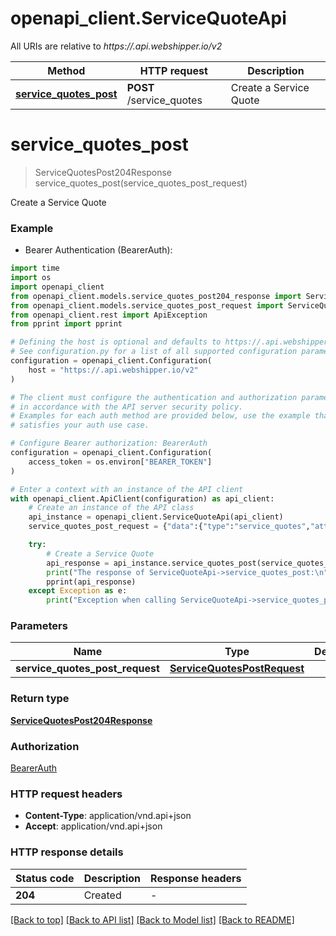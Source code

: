 # openapi_client.ServiceQuoteApi

All URIs are relative to *https://.api.webshipper.io/v2*

Method | HTTP request | Description
------------- | ------------- | -------------
[**service_quotes_post**](ServiceQuoteApi.md#service_quotes_post) | **POST** /service_quotes | Create a Service Quote


# **service_quotes_post**
> ServiceQuotesPost204Response service_quotes_post(service_quotes_post_request)

Create a Service Quote

### Example

* Bearer Authentication (BearerAuth):
```python
import time
import os
import openapi_client
from openapi_client.models.service_quotes_post204_response import ServiceQuotesPost204Response
from openapi_client.models.service_quotes_post_request import ServiceQuotesPostRequest
from openapi_client.rest import ApiException
from pprint import pprint

# Defining the host is optional and defaults to https://.api.webshipper.io/v2
# See configuration.py for a list of all supported configuration parameters.
configuration = openapi_client.Configuration(
    host = "https://.api.webshipper.io/v2"
)

# The client must configure the authentication and authorization parameters
# in accordance with the API server security policy.
# Examples for each auth method are provided below, use the example that
# satisfies your auth use case.

# Configure Bearer authorization: BearerAuth
configuration = openapi_client.Configuration(
    access_token = os.environ["BEARER_TOKEN"]
)

# Enter a context with an instance of the API client
with openapi_client.ApiClient(configuration) as api_client:
    # Create an instance of the API class
    api_instance = openapi_client.ServiceQuoteApi(api_client)
    service_quotes_post_request = {"data":{"type":"service_quotes","attributes":{"carrier_id":1,"is_return":false,"send_time":"2023-02-13T11:58:52+01:00","delivery_address":{"address_1":"Søndergade 2B","zip":"8600","city":"Silkeborg","country_code":"DK"},"sender_address":{"address_1":"Lyngbygade 8","zip":"8600","city":"Silkeborg","country_code":"DK"},"packages":[{"weight":500,"weight_unit":"g","dimensions":{"width":15,"length":15,"height":15,"unit":"cm"}}]}}} # ServiceQuotesPostRequest | 

    try:
        # Create a Service Quote
        api_response = api_instance.service_quotes_post(service_quotes_post_request)
        print("The response of ServiceQuoteApi->service_quotes_post:\n")
        pprint(api_response)
    except Exception as e:
        print("Exception when calling ServiceQuoteApi->service_quotes_post: %s\n" % e)
```



### Parameters

Name | Type | Description  | Notes
------------- | ------------- | ------------- | -------------
 **service_quotes_post_request** | [**ServiceQuotesPostRequest**](ServiceQuotesPostRequest.md)|  | 

### Return type

[**ServiceQuotesPost204Response**](ServiceQuotesPost204Response.md)

### Authorization

[BearerAuth](../README.md#BearerAuth)

### HTTP request headers

 - **Content-Type**: application/vnd.api+json
 - **Accept**: application/vnd.api+json

### HTTP response details
| Status code | Description | Response headers |
|-------------|-------------|------------------|
**204** | Created |  -  |

[[Back to top]](#) [[Back to API list]](../README.md#documentation-for-api-endpoints) [[Back to Model list]](../README.md#documentation-for-models) [[Back to README]](../README.md)

